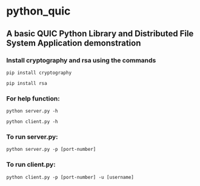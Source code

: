 # python_quic

## A basic QUIC Python Library and Distributed File System Application demonstration

### Install cryptography and rsa using the commands

```pip install cryptography```

```pip install rsa```

### For help function:

```python server.py -h```

```python client.py -h```

### To run server.py:

```python server.py -p [port-number]```

### To run client.py:

```python client.py -p [port-number] -u [username]```
